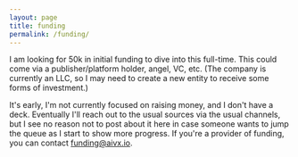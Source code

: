 ```yaml
---
layout: page
title: funding
permalink: /funding/
---
```


I am looking for 50k in initial funding to dive into this full-time. This could come via a publisher/platform holder, angel, VC, etc. (The company is currently an LLC, so I may need to create a new entity to receive some forms of investment.) 

It's early, I'm not currently focused on raising money, and I don't have a deck. Eventually I'll reach out to the usual sources via the usual channels, but I see no reason not to post about it here in case someone wants to jump the queue as I start to show more progress. If you're a provider of funding, you can contact funding@aivx.io. 
